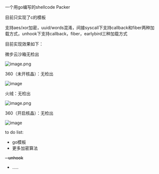 一个用go编写的shellcode Packer

目前只实现了c的模板

支持aes/xor加密，uuid/words混淆，间接syscall下支持callback和fiber两种加载方式，unhook下支持callback，fiber，earlybird三种加载方式

目前实现效果如下：

微步云沙箱无检出

![image.png](https://cdn.nlark.com/yuque/0/2024/png/40360538/1711596621444-4b4ab40f-7327-481f-a5f8-ca2d39330db6.png#averageHue=%23a0dcba&clientId=u723e99f6-9ffc-4&from=paste&height=911&id=u10f5a780&originHeight=1367&originWidth=2549&originalType=binary&ratio=1.5&rotation=0&showTitle=false&size=218236&status=done&style=none&taskId=u85e7150f-15a5-4768-a501-f4ea03a3050&title=&width=1699.3333333333333)

360（未开核晶）：无检出

![image](https://github.com/fdx-xdf/goPacker/assets/117912115/c3dcf083-609e-4b55-87c1-8311e5d28a40)

火绒：无检出

![image.png](https://cdn.nlark.com/yuque/0/2024/png/40360538/1712452727509-f3c2d4b3-90ab-448d-9335-d8ac90a3a2a3.png#clientId=u990ef8ce-17ff-4&from=paste&height=413&id=uf773694c&originHeight=1493&originWidth=2560&originalType=binary&ratio=1.5&rotation=0&showTitle=false&size=267434&status=done&style=none&taskId=u6ef9bb21-ca36-407e-8485-d49cbc2d15d&title=&width=709)

360（开启核晶）：无检出

![image](https://github.com/fdx-xdf/goPacker/assets/117912115/d147accf-8d35-4286-9b28-ac0d6973c34e)

to do list:

- go模板
- 更多加密算法

~~- unhook~~
- .....
